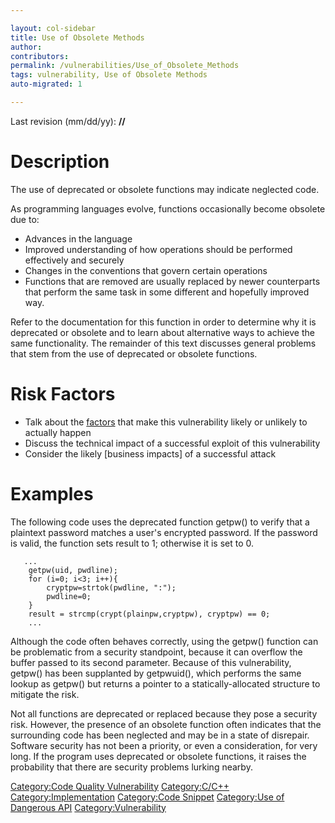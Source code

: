 ```yaml
---

layout: col-sidebar
title: Use of Obsolete Methods
author: 
contributors: 
permalink: /vulnerabilities/Use_of_Obsolete_Methods
tags: vulnerability, Use of Obsolete Methods
auto-migrated: 1

---
```


Last revision (mm/dd/yy): **//**

# Description

The use of deprecated or obsolete functions may indicate neglected code.

As programming languages evolve, functions occasionally become obsolete
due to:

  - Advances in the language
  - Improved understanding of how operations should be performed
    effectively and securely
  - Changes in the conventions that govern certain operations
  - Functions that are removed are usually replaced by newer
    counterparts that perform the same task in some different and
    hopefully improved way.

Refer to the documentation for this function in order to determine why
it is deprecated or obsolete and to learn about alternative ways to
achieve the same functionality. The remainder of this text discusses
general problems that stem from the use of deprecated or obsolete
functions.

# Risk Factors

  - Talk about the [factors](OWASP_Risk_Rating_Methodology "wikilink")
    that make this vulnerability likely or unlikely to actually happen
  - Discuss the technical impact of a successful exploit of this
    vulnerability
  - Consider the likely \[business impacts\] of a successful attack

# Examples

The following code uses the deprecated function getpw() to verify that a
plaintext password matches a user's encrypted password. If the password
is valid, the function sets result to 1; otherwise it is set to 0.

```
   ...
    getpw(uid, pwdline);
    for (i=0; i<3; i++){
        cryptpw=strtok(pwdline, ":");
        pwdline=0;
    }
    result = strcmp(crypt(plainpw,cryptpw), cryptpw) == 0;
    ...
```

Although the code often behaves correctly, using the getpw() function
can be problematic from a security standpoint, because it can overflow
the buffer passed to its second parameter. Because of this
vulnerability, getpw() has been supplanted by getpwuid(), which performs
the same lookup as getpw() but returns a pointer to a
statically-allocated structure to mitigate the risk.

Not all functions are deprecated or replaced because they pose a
security risk. However, the presence of an obsolete function often
indicates that the surrounding code has been neglected and may be in a
state of disrepair. Software security has not been a priority, or even a
consideration, for very long. If the program uses deprecated or obsolete
functions, it raises the probability that there are security problems
lurking nearby.

[Category:Code Quality
Vulnerability](Category:Code_Quality_Vulnerability "wikilink")
[Category:C/C++](Category:C/C++ "wikilink")
[Category:Implementation](Category:Implementation "wikilink")
[Category:Code Snippet](Category:Code_Snippet "wikilink") [Category:Use
of Dangerous API](Category:Use_of_Dangerous_API "wikilink")
[Category:Vulnerability](Category:Vulnerability "wikilink")